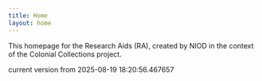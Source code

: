 ```yaml
---
title: Home
layout: home
---
```


This homepage for the Research Aids (RA), created by NIOD in the context of the Colonial Collections project. 


current version from 2025-08-19 18:20:56.467657